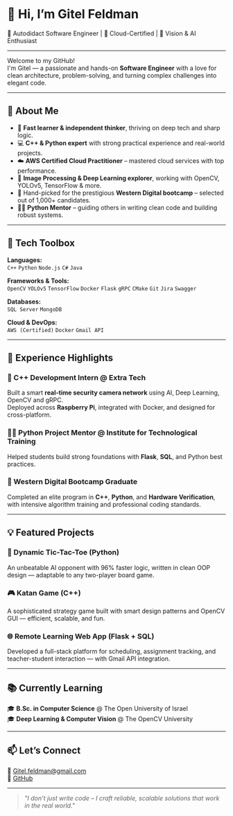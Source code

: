 # 👋 Hi, I’m Gitel Feldman

🌟 Autodidact Software Engineer | 🚀 Cloud-Certified | 🎯 Vision & AI Enthusiast

---

Welcome to my GitHub!  
I'm Gitel — a passionate and hands-on **Software Engineer** with a love for clean architecture, problem-solving, and turning complex challenges into elegant code.

---

## 🚀 About Me

- 🧠 **Fast learner & independent thinker**, thriving on deep tech and sharp logic.
- 💻 **C++ & Python expert** with strong practical experience and real-world projects.
- ☁️ **AWS Certified Cloud Practitioner** – mastered cloud services with top performance.
- 📸 **Image Processing & Deep Learning explorer**, working with OpenCV, YOLOv5, TensorFlow & more.
- 🧪 Hand-picked for the prestigious **Western Digital bootcamp** – selected out of 1,000+ candidates.
- 🧑‍🏫 **Python Mentor** – guiding others in writing clean code and building robust systems.

---

## 🔧 Tech Toolbox

**Languages:**  
`C++` `Python` `Node.js` `C#` `Java`  

**Frameworks & Tools:**  
`OpenCV` `YOLOv5` `TensorFlow` `Docker` `Flask` `gRPC` `CMake` `Git` `Jira` `Swagger`

**Databases:**  
`SQL Server` `MongoDB`

**Cloud & DevOps:**  
`AWS (Certified)` `Docker` `Gmail API`

---

## 💼 Experience Highlights

### 🎯 C++ Development Intern @ Extra Tech
Built a smart **real-time security camera network** using AI, Deep Learning, OpenCV and gRPC.  
Deployed across **Raspberry Pi**, integrated with Docker, and designed for cross-platform.

### 👩‍🏫 Python Project Mentor @ Institute for Technological Training
Helped students build strong foundations with **Flask**, **SQL**, and Python best practices.

### 🧠 Western Digital Bootcamp Graduate
Completed an elite program in **C++**, **Python**, and **Hardware Verification**, with intensive algorithm training and professional coding standards.

---

## 💡 Featured Projects

### 🧠 Dynamic Tic-Tac-Toe (Python)
An unbeatable AI opponent with 96% faster logic, written in clean OOP design — adaptable to any two-player board game.

### 🎮 Katan Game (C++)
A sophisticated strategy game built with smart design patterns and OpenCV GUI — efficient, scalable, and fun.

### 🌐 Remote Learning Web App (Flask + SQL)
Developed a full-stack platform for scheduling, assignment tracking, and teacher-student interaction — with Gmail API integration.

---

## 📚 Currently Learning

🎓 **B.Sc. in Computer Science** @ The Open University of Israel  
🎓 **Deep Learning & Computer Vision** @ The OpenCV University  

---

## 📫 Let’s Connect

💌 [Gitel.feldman@gmail.com](mailto:Gitel.feldman@gmail.com)  
🔗 [GitHub](https://github.com/GitelFeldman)

---

> *"I don’t just write code – I craft reliable, scalable solutions that work in the real world."*
